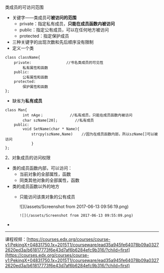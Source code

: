 类成员的可访问范围

* 关键字——类成员可**被访问的范围**
  * private：指定私有成员，**只能在成员函数内被访问**
  * public：指定公有成员，可以在任何地方被访问
  * protected：指定保护成员
* 三种关键字的出现次数和先后顺序没有限制
* 定义一个类

```
class className{
    private:                //书名类成员的可见性
        私有属性和函数
    public:
        公有属性和函数
    protected:
        保护属性和函数
};
```

* 缺省为**私有成员**

```
class Man{
        int nAge；            //私有成员，只能在成员函数内被访问
        char szName[20];        //私有成员
    public:
        void SetName(char * Name){
            strcpy(szName,Name)    //因为在成员函数内部，所以szName[]可以被访问
            }
};
```

2、对象成员的访问权限

* 类的成员函数内部，可以访问：
  * 当前对象的全部属性，函数
  * 同类其他对象的全部属性，函数
* 类的成员函数以外的地方
  * 只能访问该类对象的公有成员

       ![](/assets/Screenshot from 2017-06-13 09:56:19.png)

        ![](/assets/Screenshot from 2017-06-13 09:55:09.png)

* 
---

课程视频：[https://courses.edx.org/courses/course-v1:PekingX+04831750.1x+2015T1/courseware/ead35a945fe64078b09a03272620ed3a/b61817773f6e43d7af6b6284efc9b316/?child=first](https://courses.edx.org/courses/course-v1:PekingX+04831750.1x+2015T1/courseware/ead35a945fe64078b09a03272620ed3a/b61817773f6e43d7af6b6284efc9b316/?child=first)


